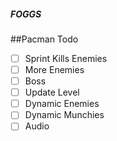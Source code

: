 ##### FOGGS

##Pacman Todo
- [ ] Sprint Kills Enemies
- [ ] More Enemies
- [ ] Boss
- [ ] Update Level
- [ ] Dynamic Enemies
- [ ] Dynamic Munchies
- [ ] Audio

